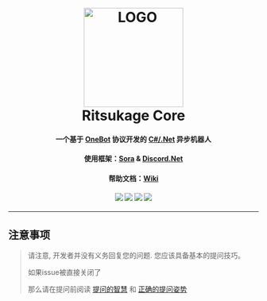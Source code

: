 <h1 align="center">
	<br>
	<img width="200" src="https://i.loli.net/2021/01/15/EwVmga4piWPjC87.png" alt="LOGO">
	<br>
    Ritsukage Core
	<h4 align="center">
        一个基于 <a href="https://github.com/howmanybots/onebot">OneBot</a> 协议开发的 <a href="https://dotnet.microsoft.com/download/dotnet/5.0">C#/.Net</a> 异步机器人
	</h4>
	<h4 align="center">
        使用框架：<a href="https://github.com/Yukari316/Sora">Sora</a> & <a href="https://github.com/discord-net/Discord.Net">Discord.Net</a>
	</h4>
	<h4 align="center">
        帮助文档：<a href="https://github.com/BAKAOLC/Ritsukage-Core/wiki/%E7%AE%80%E4%BB%8B">Wiki</a>
	</h4>
    <h4 align="center">
        <img src="https://img.shields.io/badge/OneBot-v11-black?style=for-the-badge">
        <img src="https://img.shields.io/github/license/BAKAOLC/Ritsukage-Core?style=for-the-badge&color=blueviolet">
        <img src="https://img.shields.io/github/stars/BAKAOLC/Ritsukage-Core?style=for-the-badge">
        <img src="https://img.shields.io/github/workflow/status/BAKAOLC/Ritsukage-Core/.NET%20Core/master?style=for-the-badge">
	</h4>
</h1>

----
## 注意事项

> 请注意, 开发者并没有义务回复您的问题. 您应该具备基本的提问技巧。
>
> 如果issue被直接关闭了
>
> 那么请在提问前阅读 [提问的智慧](https://github.com/ryanhanwu/How-To-Ask-Questions-The-Smart-Way/blob/master/README-zh_CN.md) 和 [正确的提问姿势](https://github.com/tangx/Stop-Ask-Questions-The-Stupid-Ways/blob/master/README.md)